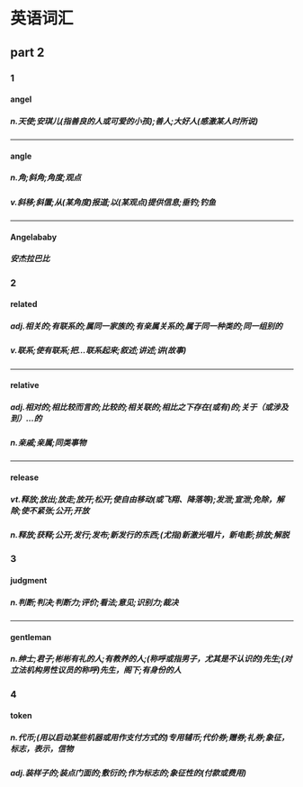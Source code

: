 # 英语词汇

## part 2

### 1
#### angel
##### n.天使;安琪儿(指善良的人或可爱的小孩);善人;大好人(感激某人时所说)

---
#### angle
##### n.角;斜角;角度;观点
##### v.斜移;斜置;从(某角度)报道;以(某观点)提供信息;垂钓;钓鱼

---
#### Angelababy
##### 安杰拉巴比

### 2
#### related
##### adj.相关的;有联系的;属同一家族的;有亲属关系的;属于同一种类的;同一组别的
##### v.联系;使有联系;把…联系起来;叙述;讲述;讲(故事)

---
#### relative
##### adj.相对的;相比较而言的;比较的;相关联的;相比之下存在(或有)的;关于（或涉及到）…的
##### n.亲戚;亲属;同类事物

---
#### release
##### vt.释放;放出;放走;放开;松开;使自由移动(或飞翔、降落等);发泄;宣泄;免除，解除;使不紧张;公开;开放
##### n.释放;获释;公开;发行;发布;新发行的东西;(尤指)新激光唱片，新电影;排放;解脱

### 3
#### judgment
##### n.判断;判决;判断力;评价;看法;意见;识别力;裁决

---
#### gentleman
##### n.绅士;君子;彬彬有礼的人;有教养的人;(称呼或指男子，尤其是不认识的)先生;(对立法机构男性议员的称呼)先生，阁下;有身份的人

### 4
#### token
##### n.代币;(用以启动某些机器或用作支付方式的)专用辅币;代价券;赠券;礼券;象征，标志，表示，信物
##### adj.装样子的;装点门面的;敷衍的;作为标志的;象征性的(付款或费用)